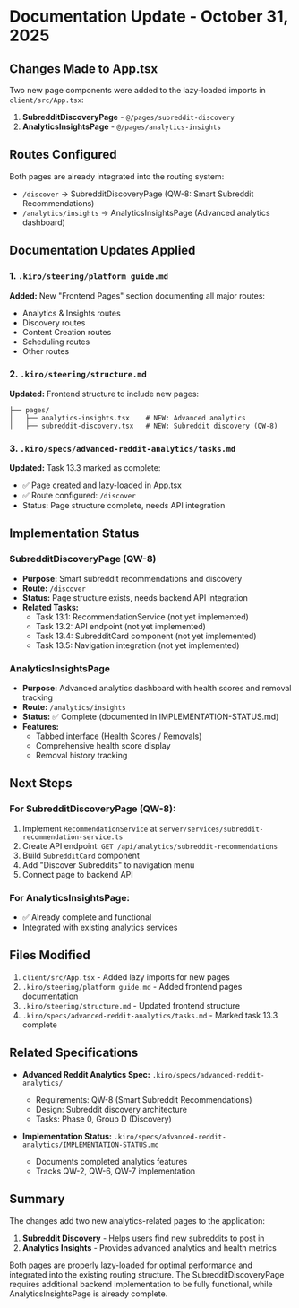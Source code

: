 # Documentation Update - October 31, 2025

## Changes Made to App.tsx

Two new page components were added to the lazy-loaded imports in `client/src/App.tsx`:

1. **SubredditDiscoveryPage** - `@/pages/subreddit-discovery`
2. **AnalyticsInsightsPage** - `@/pages/analytics-insights`

## Routes Configured

Both pages are already integrated into the routing system:

- `/discover` → SubredditDiscoveryPage (QW-8: Smart Subreddit Recommendations)
- `/analytics/insights` → AnalyticsInsightsPage (Advanced analytics dashboard)

## Documentation Updates Applied

### 1. `.kiro/steering/platform guide.md`
**Added:** New "Frontend Pages" section documenting all major routes:
- Analytics & Insights routes
- Discovery routes  
- Content Creation routes
- Scheduling routes
- Other routes

### 2. `.kiro/steering/structure.md`
**Updated:** Frontend structure to include new pages:
```
├── pages/
│   ├── analytics-insights.tsx    # NEW: Advanced analytics
│   ├── subreddit-discovery.tsx   # NEW: Subreddit discovery (QW-8)
```

### 3. `.kiro/specs/advanced-reddit-analytics/tasks.md`
**Updated:** Task 13.3 marked as complete:
- ✅ Page created and lazy-loaded in App.tsx
- ✅ Route configured: `/discover`
- Status: Page structure complete, needs API integration

## Implementation Status

### SubredditDiscoveryPage (QW-8)
- **Purpose:** Smart subreddit recommendations and discovery
- **Route:** `/discover`
- **Status:** Page structure exists, needs backend API integration
- **Related Tasks:** 
  - Task 13.1: RecommendationService (not yet implemented)
  - Task 13.2: API endpoint (not yet implemented)
  - Task 13.4: SubredditCard component (not yet implemented)
  - Task 13.5: Navigation integration (not yet implemented)

### AnalyticsInsightsPage
- **Purpose:** Advanced analytics dashboard with health scores and removal tracking
- **Route:** `/analytics/insights`
- **Status:** ✅ Complete (documented in IMPLEMENTATION-STATUS.md)
- **Features:**
  - Tabbed interface (Health Scores / Removals)
  - Comprehensive health score display
  - Removal history tracking

## Next Steps

### For SubredditDiscoveryPage (QW-8):
1. Implement `RecommendationService` at `server/services/subreddit-recommendation-service.ts`
2. Create API endpoint: `GET /api/analytics/subreddit-recommendations`
3. Build `SubredditCard` component
4. Add "Discover Subreddits" to navigation menu
5. Connect page to backend API

### For AnalyticsInsightsPage:
- ✅ Already complete and functional
- Integrated with existing analytics services

## Files Modified

1. `client/src/App.tsx` - Added lazy imports for new pages
2. `.kiro/steering/platform guide.md` - Added frontend pages documentation
3. `.kiro/steering/structure.md` - Updated frontend structure
4. `.kiro/specs/advanced-reddit-analytics/tasks.md` - Marked task 13.3 complete

## Related Specifications

- **Advanced Reddit Analytics Spec:** `.kiro/specs/advanced-reddit-analytics/`
  - Requirements: QW-8 (Smart Subreddit Recommendations)
  - Design: Subreddit discovery architecture
  - Tasks: Phase 0, Group D (Discovery)

- **Implementation Status:** `.kiro/specs/advanced-reddit-analytics/IMPLEMENTATION-STATUS.md`
  - Documents completed analytics features
  - Tracks QW-2, QW-6, QW-7 implementation

## Summary

The changes add two new analytics-related pages to the application:
1. **Subreddit Discovery** - Helps users find new subreddits to post in
2. **Analytics Insights** - Provides advanced analytics and health metrics

Both pages are properly lazy-loaded for optimal performance and integrated into the existing routing structure. The SubredditDiscoveryPage requires additional backend implementation to be fully functional, while AnalyticsInsightsPage is already complete.
